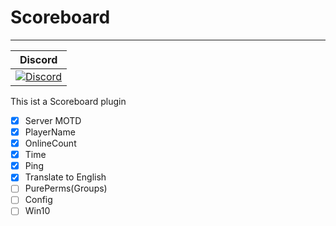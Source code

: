 # Scoreboard
---
| Discord |
| :-----: |
[![Discord](https://img.shields.io/badge/chat-on%20discord-7289da.svg)](https://discord.gg/auWzNb7) |


This ist a Scoreboard plugin
- [x] Server MOTD
- [x] PlayerName
- [x] OnlineCount
- [x] Time
- [x] Ping
- [x] Translate to English
- [ ] PurePerms(Groups)
- [ ] Config
- [ ] Win10